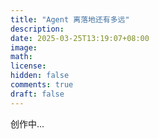```yaml
---
title: "Agent 离落地还有多远"
description: 
date: 2025-03-25T13:19:07+08:00
image: 
math: 
license: 
hidden: false
comments: true
draft: false
---
```

创作中...
